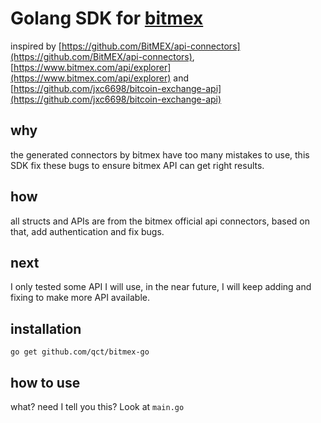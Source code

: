 # Golang SDK for [bitmex](https://www.bitmex.com)

inspired by [https://github.com/BitMEX/api-connectors](https://github.com/BitMEX/api-connectors), [https://www.bitmex.com/api/explorer](https://www.bitmex.com/api/explorer) and [https://github.com/jxc6698/bitcoin-exchange-api](https://github.com/jxc6698/bitcoin-exchange-api)

## why
the generated connectors by bitmex have too many mistakes to use, this SDK fix these bugs to ensure bitmex API can get right results.

## how
all structs and APIs are from the bitmex official api connectors, based on that, add authentication and fix bugs.

## next
I only tested some API I will use, in the near future, I will keep adding and fixing to make more API available.

## installation
`go get github.com/qct/bitmex-go`

## how to use
what? need I tell you this? Look at `main.go`